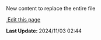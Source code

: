 New content to replace the entire file<section class="lesli-documentation-footer">
    <p><a target="blank" href="https://github.com/LesliTech/LesliSecurity/tree/master/docs/configuration.md"><i class="ri-external-link-fill"></i>&nbsp;Edit this page</a><p/>
    <p><b>Last Update: </b>2024/11/03 02:44</p>
</section>
<!-- This code was automatically generated -->
<!-- to update this docs please run rake docs:build -->

